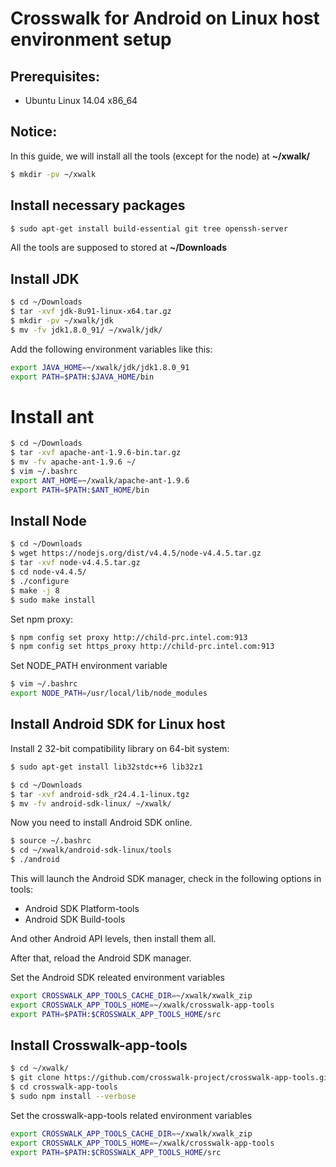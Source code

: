 # Crosswalk for Android on Linux host environment setup

## Prerequisites:
* Ubuntu Linux 14.04 x86_64

## Notice:
In this guide, we will install all the tools (except for the node) at **~/xwalk/**

```Bash
$ mkdir -pv ~/xwalk
```

## Install necessary packages
```Bash
$ sudo apt-get install build-essential git tree openssh-server
```

All the tools are supposed to stored at **~/Downloads**

## Install JDK
```Bash
$ cd ~/Downloads
$ tar -xvf jdk-8u91-linux-x64.tar.gz
$ mkdir -pv ~/xwalk/jdk
$ mv -fv jdk1.8.0_91/ ~/xwalk/jdk/
```

Add the following environment variables like this:
```Bash
export JAVA_HOME=~/xwalk/jdk/jdk1.8.0_91
export PATH=$PATH:$JAVA_HOME/bin
```

# Install ant
```Bash
$ cd ~/Downloads
$ tar -xvf apache-ant-1.9.6-bin.tar.gz
$ mv -fv apache-ant-1.9.6 ~/
$ vim ~/.bashrc
export ANT_HOME=~/xwalk/apache-ant-1.9.6
export PATH=$PATH:$ANT_HOME/bin
```

## Install Node
```Bash
$ cd ~/Downloads
$ wget https://nodejs.org/dist/v4.4.5/node-v4.4.5.tar.gz
$ tar -xvf node-v4.4.5.tar.gz
$ cd node-v4.4.5/
$ ./configure
$ make -j 8
$ sudo make install
```

Set npm proxy:

```Bash
$ npm config set proxy http://child-prc.intel.com:913
$ npm config set https_proxy http://child-prc.intel.com:913
```

Set NODE_PATH environment variable
```Bash
$ vim ~/.bashrc
export NODE_PATH=/usr/local/lib/node_modules
```


## Install Android SDK for Linux host
Install 2 32-bit compatibility library on 64-bit system:
```Bash
$ sudo apt-get install lib32stdc++6 lib32z1
```

```Bash
$ cd ~/Downloads
$ tar -xvf android-sdk_r24.4.1-linux.tgz
$ mv -fv android-sdk-linux/ ~/xwalk/
```

Now you need to install Android SDK online.
```Bash
$ source ~/.bashrc
$ cd ~/xwalk/android-sdk-linux/tools
$ ./android
```

This will launch the Android SDK manager, check in the following options in tools:
* Android SDK Platform-tools
* Android SDK Build-tools

And other Android API levels, then install them all.

After that, reload the Android SDK manager.

Set the Android SDK releated environment variables
```Bash
export CROSSWALK_APP_TOOLS_CACHE_DIR=~/xwalk/xwalk_zip
export CROSSWALK_APP_TOOLS_HOME=~/xwalk/crosswalk-app-tools
export PATH=$PATH:$CROSSWALK_APP_TOOLS_HOME/src
```


## Install Crosswalk-app-tools
```Bash
$ cd ~/xwalk/
$ git clone https://github.com/crosswalk-project/crosswalk-app-tools.git
$ cd crosswalk-app-tools
$ sudo npm install --verbose
```

Set the crosswalk-app-tools related environment variables
```Bash
export CROSSWALK_APP_TOOLS_CACHE_DIR=~/xwalk/xwalk_zip
export CROSSWALK_APP_TOOLS_HOME=~/xwalk/crosswalk-app-tools
export PATH=$PATH:$CROSSWALK_APP_TOOLS_HOME/src
```
